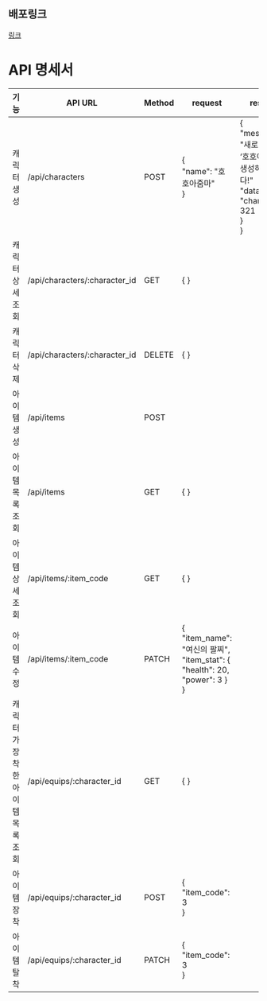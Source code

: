 ## 배포링크
[링크](http://ydh1503-sparta.store:3000/)

# API 명세서
|기능|API URL|Method|request|response|response(error)|
|---|---|---|---------------|-----------------|-----------------|
|캐릭터 생성|/api/characters|POST|{<br>"name": "호호아줌마"<br>}|{<br>  "message": "새로운 캐릭터 ‘호호아줌마’를 생성하셨습니다!"<br>  "data": {<br>    "character_id": 321<br>  }<br>}<br>|# 400 body를 입력받지 못한 경우<br>{ errorMessage: '데이터 형식이 올바르지 않습니다.' }|
|캐릭터 상세 조회|/api/characters/:character_id|GET|{ }|
|캐릭터 삭제|/api/characters/:character_id|DELETE|{ }|
|아이템 생성|/api/items|POST|
|아이템 목록 조회|/api/items|GET|{ }|
|아이템 상세 조회|/api/items/:item_code|GET|{ }|
|아이템 수정|/api/items/:item_code|PATCH|{<br>	"item_name": "여신의 팔찌",<br>	"item_stat": { "health": 20, "power": 3 }<br>}|
|캐릭터가 장착한 아이템 목록 조회|/api/equips/:character_id|GET|{ }|
|아이템 장착|/api/equips/:character_id|POST|{<br>	"item_code": 3<br>}|
|아이템 탈착|/api/equips/:character_id|PATCH|{<br>	"item_code": 3<br>}|
